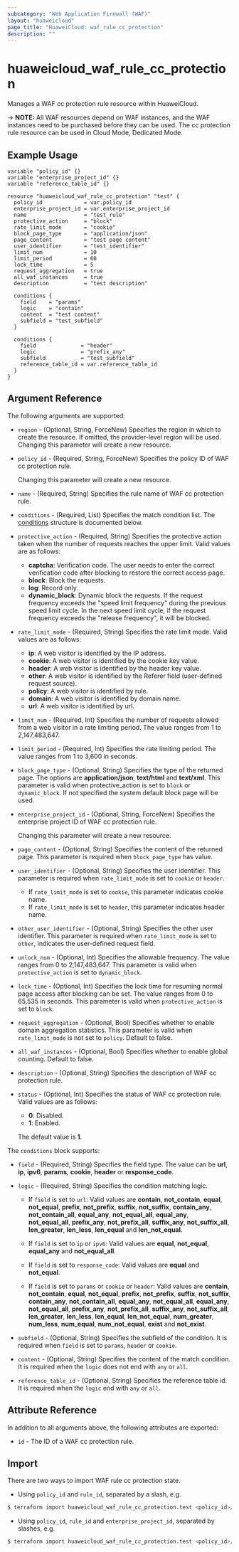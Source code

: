 ```yaml
---
subcategory: "Web Application Firewall (WAF)"
layout: "huaweicloud"
page_title: "HuaweiCloud: waf_rule_cc_protection"
description: ""
---
```


# huaweicloud_waf_rule_cc_protection

Manages a WAF cc protection rule resource within HuaweiCloud.

-> **NOTE:** All WAF resources depend on WAF instances, and the WAF instances need to be purchased before they can be
used. The cc protection rule resource can be used in Cloud Mode, Dedicated Mode.

## Example Usage

```hcl
variable "policy_id" {}
variable "enterprise_project_id" {}
variable "reference_table_id" {}

resource "huaweicloud_waf_rule_cc_protection" "test" {
  policy_id             = var.policy_id
  enterprise_project_id = var.enterprise_project_id
  name                  = "test_rule"
  protective_action     = "block"
  rate_limit_mode       = "cookie"
  block_page_type       = "application/json"
  page_content          = "test page content"
  user_identifier       = "test_identifier"
  limit_num             = 10
  limit_period          = 60
  lock_time             = 5
  request_aggregation   = true
  all_waf_instances     = true
  description           = "test description"

  conditions {
    field    = "params"
    logic    = "contain"
    content  = "test content"
    subfield = "test_subfield"
  }

  conditions {
    field              = "header"
    logic              = "prefix_any"
    subfield           = "test_subfield"
    reference_table_id = var.reference_table_id
  }
}
```

## Argument Reference

The following arguments are supported:

* `region` - (Optional, String, ForceNew) Specifies the region in which to create the resource.
  If omitted, the provider-level region will be used. Changing this parameter will create a new resource.

* `policy_id` - (Required, String, ForceNew) Specifies the policy ID of WAF cc protection rule.

  Changing this parameter will create a new resource.

* `name` - (Required, String) Specifies the rule name of WAF cc protection rule.

* `conditions` - (Required, List) Specifies the match condition list.
The [conditions](#RuleCCProtection_conditions) structure is documented below.

* `protective_action` - (Required, String) Specifies the protective action taken when the number of requests reaches
  the upper limit. Valid values are as follows:
  + **captcha**: Verification code. The user needs to enter the correct verification code after blocking to restore the
  correct access page.
  + **block**: Block the requests.
  + **log**: Record only.
  + **dynamic_block**: Dynamic block the requests. If the request frequency exceeds the "speed limit frequency" during
  the previous speed limit cycle. In the next speed limit cycle, if the request frequency exceeds the
  "release frequency", it will be blocked.

* `rate_limit_mode` - (Required, String) Specifies the rate limit mode. Valid values are as follows:
  + **ip**: A web visitor is identified by the IP address.
  + **cookie**: A web visitor is identified by the cookie key value.
  + **header**: A web visitor is identified by the header key value.
  + **other**: A web visitor is identified by the Referer field (user-defined request source).
  + **policy**: A web visitor is identified by rule.
  + **domain**: A web visitor is identified by domain name.
  + **url**: A web visitor is identified by url.

* `limit_num` - (Required, Int) Specifies the number of requests allowed from a web visitor in a rate limiting period.
  The value ranges from 1 to 2,147,483,647.

* `limit_period` - (Required, Int) Specifies the rate limiting period. The value ranges from 1 to 3,600 in seconds.

* `block_page_type` - (Optional, String) Specifies the type of the returned page. The options are **application/json**,
  **text/html** and **text/xml**. This parameter is valid when protective_action is set to `block` or `dynamic_block`.
  If not specified the system default block page will be used.

* `enterprise_project_id` - (Optional, String, ForceNew) Specifies the enterprise project ID of WAF cc protection rule.

  Changing this parameter will create a new resource.

* `page_content` - (Optional, String) Specifies the content of the returned page.
  This parameter is required when `block_page_type` has value.

* `user_identifier` - (Optional, String) Specifies the user identifier.
  This parameter is required when `rate_limit_mode` is set to `cookie` or `header`.
  + If `rate_limit_mode` is set to `cookie`, this parameter indicates cookie name.
  + If `rate_limit_mode` is set to `header`, this parameter indicates header name.

* `other_user_identifier` - (Optional, String) Specifies the other user identifier.
  This parameter is required when `rate_limit_mode` is set to `other`, indicates the user-defined request field.

* `unlock_num` - (Optional, Int) Specifies the allowable frequency. The value ranges from 0 to 2,147,483,647.
  This parameter is valid when `protective_action` is set to `dynamic_block`.

* `lock_time` - (Optional, Int) Specifies the lock time for resuming normal page access after blocking can be set.
  The value ranges from 0 to 65,535 in seconds. This parameter is valid when `protective_action` is set to `block`.

* `request_aggregation` - (Optional, Bool) Specifies whether to enable domain aggregation statistics.
  This parameter is valid when `rate_limit_mode` is not set to `policy`. Default to false.

* `all_waf_instances` - (Optional, Bool) Specifies whether to enable global counting. Default to false.

* `description` - (Optional, String) Specifies the description of WAF cc protection rule.

* `status` - (Optional, Int) Specifies the status of WAF cc protection rule.
  Valid values are as follows:
  + **0**: Disabled.
  + **1**: Enabled.

  The default value is **1**.

<a name="RuleCCProtection_conditions"></a>
The `conditions` block supports:

* `field` - (Required, String) Specifies the field type.
  The value can be **url**, **ip**, **ipv6**, **params**, **cookie**, **header** or **response_code**.

* `logic` - (Required, String) Specifies the condition matching logic.

  + If `field` is set to `url`: Valid values are **contain**, **not_contain**, **equal**, **not_equal**, **prefix**,
  **not_prefix**, **suffix**, **not_suffix**, **contain_any**, **not_contain_all**, **equal_any**, **not_equal_all**,
  **equal_any**, **not_equal_all**, **prefix_any**, **not_prefix_all**, **suffix_any**, **not_suffix_all**,
  **len_greater**, **len_less**, **len_equal** and **len_not_equal**.

  + If `field` is set to `ip` or `ipv6`: Valid values are **equal**, **not_equal**, **equal_any** and
  **not_equal_all**.

  + If `field` is set to `response_code`: Valid values are **equal** and **not_equal**.

  + If `field` is set to `params` or `cookie` or `header`: Valid values are **contain**, **not_contain**,
  **equal**, **not_equal**, **prefix**, **not_prefix**, **suffix**, **not_suffix**, **contain_any**,
  **not_contain_all**, **equal_any**, **not_equal_all**, **equal_any**, **not_equal_all**, **prefix_any**,
  **not_prefix_all**, **suffix_any**, **not_suffix_all**, **len_greater**, **len_less**, **len_equal**,
  **len_not_equal**, **num_greater**, **num_less**, **num_equal**, **num_not_equal**, **exist** and **not_exist**.

* `subfield` - (Optional, String) Specifies the subfield of the condition.
  It is required when `field` is set to `params`, `header` or `cookie`.

* `content` - (Optional, String) Specifies the content of the match condition.
  It is required when the `logic` does not end with `any` or `all`.

* `reference_table_id` - (Optional, String) Specifies the reference table id.
  It is required when the `logic` end with `any` or `all`.

## Attribute Reference

In addition to all arguments above, the following attributes are exported:

* `id` - The ID of a WAF cc protection rule.

## Import

There are two ways to import WAF rule cc protection state.

* Using `policy_id` and `rule_id`, separated by a slash, e.g.

```bash
$ terraform import huaweicloud_waf_rule_cc_protection.test <policy_id>/<rule_id>
```

* Using `policy_id`, `rule_id` and `enterprise_project_id`, separated by slashes, e.g.

```bash
$ terraform import huaweicloud_waf_rule_cc_protection.test <policy_id>/<rule_id>/<enterprise_project_id>
```
